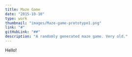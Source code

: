 ```yaml
---
title: Maze Game
date: "2015-10-10"
type: work
thumbnail: "images/Maze-game-prototype1.png"
link: "#"
gitHubLink: "##"
description: "A randomly generated maze game. Very old."
---
```


Hello!